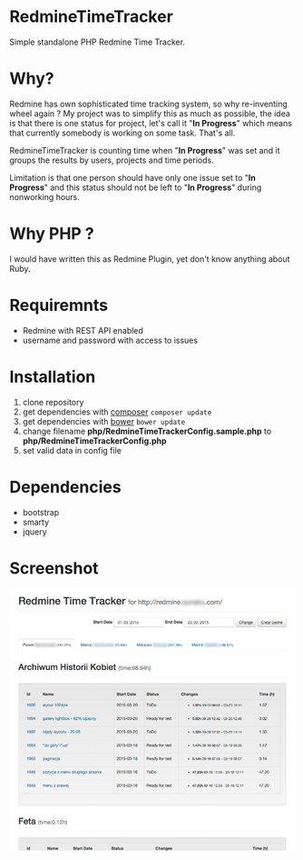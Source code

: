 # RedmineTimeTracker
Simple standalone PHP Redmine Time Tracker.

# Why?
Redmine has own sophisticated time tracking system, so why re-inventing wheel again ?
My project was to simplify this as much as possible, the idea is that there is one
status for project, let's call it "**In Progress**" which means that currently somebody
is working on some task. That's all.

RedmineTimeTracker is counting time when "**In Progress**" was set and it groups the results
by users, projects and time periods.

Limitation is that one person should have only one issue set to "**In Progress**" and this status should not be left to "**In Progress**"
during nonworking hours.

# Why PHP ?
I would have written this as Redmine Plugin, yet don't know anything about Ruby.

# Requiremnts 

 - Redmine with REST API enabled
 - username and password with access to issues 

# Installation

 1. clone repository
 2. get dependencies with [composer](https://getcomposer.org/) `composer update`
 3. get dependencies with [bower](http://bower.io/) `bower update`
 4. change filename **php/RedmineTimeTrackerConfig.sample.php** to **php/RedmineTimeTrackerConfig.php**
 5. set valid data in config file

# Dependencies 

 - bootstrap
 - smarty
 - jquery

# Screenshot
![Screenshot](https://raw.githubusercontent.com/qunabu/RedmineTimeTracker/master/app1.png)